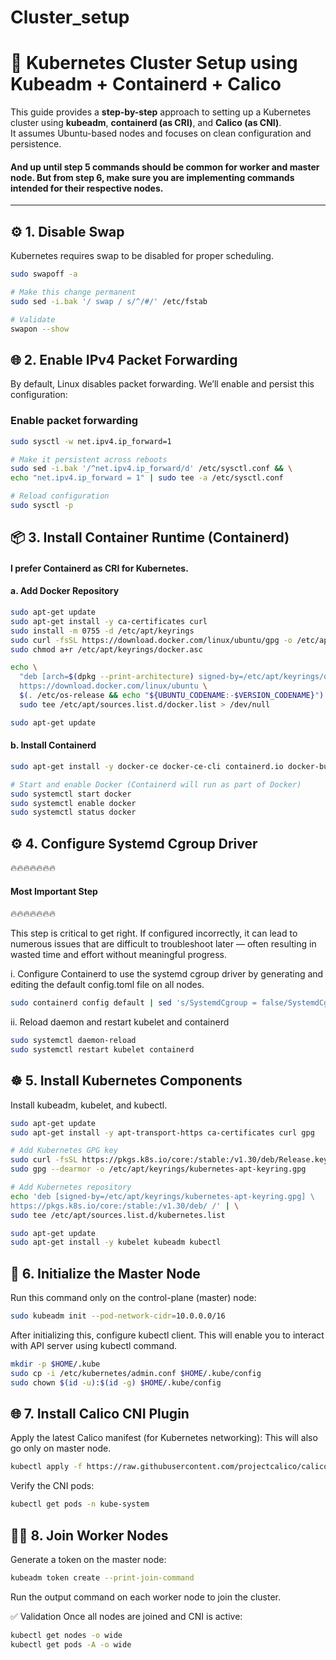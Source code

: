 # Cluster_setup

# 🧩 Kubernetes Cluster Setup using Kubeadm + Containerd + Calico

This guide provides a **step-by-step** approach to setting up a Kubernetes cluster using **kubeadm**, **containerd (as CRI)**, and **Calico (as CNI)**.  
It assumes Ubuntu-based nodes and focuses on clean configuration and persistence.

#### And up until step 5 commands should be common for worker and master node. But from step 6, make sure you are implementing commands intended for their respective nodes.

---

## ⚙️ 1. Disable Swap

Kubernetes requires swap to be disabled for proper scheduling.

```bash
sudo swapoff -a

# Make this change permanent
sudo sed -i.bak '/ swap / s/^/#/' /etc/fstab

# Validate
swapon --show
```

## 🌐 2. Enable IPv4 Packet Forwarding
By default, Linux disables packet forwarding.
We’ll enable and persist this configuration:


### Enable packet forwarding
```bash
sudo sysctl -w net.ipv4.ip_forward=1

# Make it persistent across reboots
sudo sed -i.bak '/^net.ipv4.ip_forward/d' /etc/sysctl.conf && \
echo "net.ipv4.ip_forward = 1" | sudo tee -a /etc/sysctl.conf

# Reload configuration
sudo sysctl -p
```

## 📦 3. Install Container Runtime (Containerd)
#### I prefer Containerd as CRI for Kubernetes.

#### a. Add Docker Repository


```bash
sudo apt-get update
sudo apt-get install -y ca-certificates curl
sudo install -m 0755 -d /etc/apt/keyrings
sudo curl -fsSL https://download.docker.com/linux/ubuntu/gpg -o /etc/apt/keyrings/docker.asc
sudo chmod a+r /etc/apt/keyrings/docker.asc

echo \
  "deb [arch=$(dpkg --print-architecture) signed-by=/etc/apt/keyrings/docker.asc] \
  https://download.docker.com/linux/ubuntu \
  $(. /etc/os-release && echo "${UBUNTU_CODENAME:-$VERSION_CODENAME}") stable" | \
  sudo tee /etc/apt/sources.list.d/docker.list > /dev/null

sudo apt-get update
```


#### b. Install Containerd

```bash
sudo apt-get install -y docker-ce docker-ce-cli containerd.io docker-buildx-plugin docker-compose-plugin

# Start and enable Docker (Containerd will run as part of Docker)
sudo systemctl start docker
sudo systemctl enable docker
sudo systemctl status docker
```


## ⚙️ 4. Configure Systemd Cgroup Driver
 🔥🔥🔥🔥🔥🔥🔥 
#### Most Important Step
🔥🔥🔥🔥🔥🔥🔥

This step is critical to get right. If configured incorrectly, it can lead to numerous issues that are difficult to troubleshoot later — often resulting in wasted time and effort without meaningful progress.

i. Configure Containerd to use the systemd cgroup driver by generating and editing the default config.toml file on all nodes.

```bash
sudo containerd config default | sed 's/SystemdCgroup = false/SystemdCgroup = true/' | sudo tee /etc/containerd/conf.toml
```

ii. Reload daemon and restart kubelet and containerd 

```bash
sudo systemctl daemon-reload 
sudo systemctl restart kubelet containerd
```



## ☸️ 5. Install Kubernetes Components
Install kubeadm, kubelet, and kubectl.

```bash
sudo apt-get update
sudo apt-get install -y apt-transport-https ca-certificates curl gpg

# Add Kubernetes GPG key
sudo curl -fsSL https://pkgs.k8s.io/core:/stable:/v1.30/deb/Release.key | \
sudo gpg --dearmor -o /etc/apt/keyrings/kubernetes-apt-keyring.gpg

# Add Kubernetes repository
echo 'deb [signed-by=/etc/apt/keyrings/kubernetes-apt-keyring.gpg] \
https://pkgs.k8s.io/core:/stable:/v1.30/deb/ /' | \
sudo tee /etc/apt/sources.list.d/kubernetes.list

sudo apt-get update
sudo apt-get install -y kubelet kubeadm kubectl
```


## 🚀 6. Initialize the Master Node
Run this command only on the control-plane (master) node:

```bash
sudo kubeadm init --pod-network-cidr=10.0.0.0/16
```

After initializing this, configure kubectl client. This will enable you to interact with API server using kubectl command. 

```bash
mkdir -p $HOME/.kube
sudo cp -i /etc/kubernetes/admin.conf $HOME/.kube/config
sudo chown $(id -u):$(id -g) $HOME/.kube/config
```


## 🌐 7. Install Calico CNI Plugin
Apply the latest Calico manifest (for Kubernetes networking): This will also go only on master node.

```bash
kubectl apply -f https://raw.githubusercontent.com/projectcalico/calico/v3.27.0/manifests/calico.yaml
```

Verify the CNI pods:

```bash
kubectl get pods -n kube-system
```


## 👷‍♂️ 8. Join Worker Nodes
Generate a token on the master node:

```bash
kubeadm token create --print-join-command
```


Run the output command on each worker node to join the cluster.

✅ Validation
Once all nodes are joined and CNI is active:

```bash
kubectl get nodes -o wide
kubectl get pods -A -o wide
```
